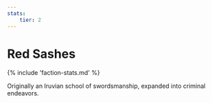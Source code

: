 ```yaml
---
stats:
    tier: 2
---
```

# Red Sashes

{% include 'faction-stats.md' %}

Originally an Iruvian school of swordsmanship, expanded into criminal endeavors.
